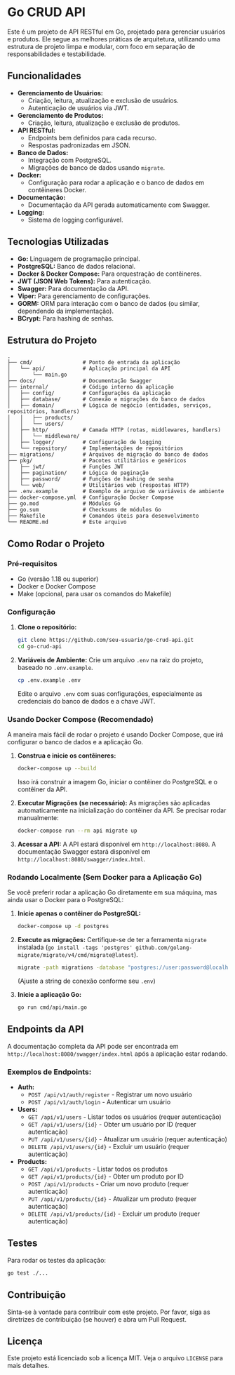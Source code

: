 # Go CRUD API

Este é um projeto de API RESTful em Go, projetado para gerenciar usuários e produtos. Ele segue as melhores práticas de arquitetura, utilizando uma estrutura de projeto limpa e modular, com foco em separação de responsabilidades e testabilidade.

## Funcionalidades

- **Gerenciamento de Usuários:**
    - Criação, leitura, atualização e exclusão de usuários.
    - Autenticação de usuários via JWT.
- **Gerenciamento de Produtos:**
    - Criação, leitura, atualização e exclusão de produtos.
- **API RESTful:**
    - Endpoints bem definidos para cada recurso.
    - Respostas padronizadas em JSON.
- **Banco de Dados:**
    - Integração com PostgreSQL.
    - Migrações de banco de dados usando `migrate`.
- **Docker:**
    - Configuração para rodar a aplicação e o banco de dados em contêineres Docker.
- **Documentação:**
    - Documentação da API gerada automaticamente com Swagger.
- **Logging:**
    - Sistema de logging configurável.

## Tecnologias Utilizadas

- **Go:** Linguagem de programação principal.
- **PostgreSQL:** Banco de dados relacional.
- **Docker & Docker Compose:** Para orquestração de contêineres.
- **JWT (JSON Web Tokens):** Para autenticação.
- **Swagger:** Para documentação da API.
- **Viper:** Para gerenciamento de configurações.
- **GORM:** ORM para interação com o banco de dados (ou similar, dependendo da implementação).
- **BCrypt:** Para hashing de senhas.

## Estrutura do Projeto

```
.
├── cmd/                # Ponto de entrada da aplicação
│   └── api/            # Aplicação principal da API
│       └── main.go
├── docs/               # Documentação Swagger
├── internal/           # Código interno da aplicação
│   ├── config/         # Configurações da aplicação
│   ├── database/       # Conexão e migrações do banco de dados
│   ├── domain/         # Lógica de negócio (entidades, serviços, repositórios, handlers)
│   │   ├── products/
│   │   └── users/
│   ├── http/           # Camada HTTP (rotas, middlewares, handlers)
│   │   └── middleware/
│   ├── logger/         # Configuração de logging
│   └── repository/     # Implementações de repositórios
├── migrations/         # Arquivos de migração do banco de dados
├── pkg/                # Pacotes utilitários e genéricos
│   ├── jwt/            # Funções JWT
│   ├── pagination/     # Lógica de paginação
│   ├── password/       # Funções de hashing de senha
│   └── web/            # Utilitários web (respostas HTTP)
├── .env.example        # Exemplo de arquivo de variáveis de ambiente
├── docker-compose.yml  # Configuração Docker Compose
├── go.mod              # Módulos Go
├── go.sum              # Checksums de módulos Go
├── Makefile            # Comandos úteis para desenvolvimento
└── README.md           # Este arquivo
```

## Como Rodar o Projeto

### Pré-requisitos

- Go (versão 1.18 ou superior)
- Docker e Docker Compose
- Make (opcional, para usar os comandos do Makefile)

### Configuração

1.  **Clone o repositório:**
    ```bash
    git clone https://github.com/seu-usuario/go-crud-api.git
    cd go-crud-api
    ```

2.  **Variáveis de Ambiente:**
    Crie um arquivo `.env` na raiz do projeto, baseado no `.env.example`.
    ```bash
    cp .env.example .env
    ```
    Edite o arquivo `.env` com suas configurações, especialmente as credenciais do banco de dados e a chave JWT.

### Usando Docker Compose (Recomendado)

A maneira mais fácil de rodar o projeto é usando Docker Compose, que irá configurar o banco de dados e a aplicação Go.

1.  **Construa e inicie os contêineres:**
    ```bash
    docker-compose up --build
    ```
    Isso irá construir a imagem Go, iniciar o contêiner do PostgreSQL e o contêiner da API.

2.  **Executar Migrações (se necessário):**
    As migrações são aplicadas automaticamente na inicialização do contêiner da API. Se precisar rodar manualmente:
    ```bash
    docker-compose run --rm api migrate up
    ```

3.  **Acessar a API:**
    A API estará disponível em `http://localhost:8080`.
    A documentação Swagger estará disponível em `http://localhost:8080/swagger/index.html`.

### Rodando Localmente (Sem Docker para a Aplicação Go)

Se você preferir rodar a aplicação Go diretamente em sua máquina, mas ainda usar o Docker para o PostgreSQL:

1.  **Inicie apenas o contêiner do PostgreSQL:**
    ```bash
    docker-compose up -d postgres
    ```

2.  **Execute as migrações:**
    Certifique-se de ter a ferramenta `migrate` instalada (`go install -tags 'postgres' github.com/golang-migrate/migrate/v4/cmd/migrate@latest`).
    ```bash
    migrate -path migrations -database "postgres://user:password@localhost:5432/dbname?sslmode=disable" up
    ```
    (Ajuste a string de conexão conforme seu `.env`)

3.  **Inicie a aplicação Go:**
    ```bash
    go run cmd/api/main.go
    ```

## Endpoints da API

A documentação completa da API pode ser encontrada em `http://localhost:8080/swagger/index.html` após a aplicação estar rodando.

### Exemplos de Endpoints:

-   **Auth:**
    -   `POST /api/v1/auth/register` - Registrar um novo usuário
    -   `POST /api/v1/auth/login` - Autenticar um usuário
-   **Users:**
    -   `GET /api/v1/users` - Listar todos os usuários (requer autenticação)
    -   `GET /api/v1/users/{id}` - Obter um usuário por ID (requer autenticação)
    -   `PUT /api/v1/users/{id}` - Atualizar um usuário (requer autenticação)
    -   `DELETE /api/v1/users/{id}` - Excluir um usuário (requer autenticação)
-   **Products:**
    -   `GET /api/v1/products` - Listar todos os produtos
    -   `GET /api/v1/products/{id}` - Obter um produto por ID
    -   `POST /api/v1/products` - Criar um novo produto (requer autenticação)
    -   `PUT /api/v1/products/{id}` - Atualizar um produto (requer autenticação)
    -   `DELETE /api/v1/products/{id}` - Excluir um produto (requer autenticação)

## Testes

Para rodar os testes da aplicação:

```bash
go test ./...
```

## Contribuição

Sinta-se à vontade para contribuir com este projeto. Por favor, siga as diretrizes de contribuição (se houver) e abra um Pull Request.

## Licença

Este projeto está licenciado sob a licença MIT. Veja o arquivo `LICENSE` para mais detalhes.
